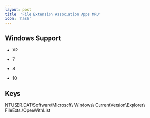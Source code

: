 ```yaml
---
layout: post
title: 'File Extension Association Apps MRU'
icon: 'hash'
---
```


## Windows Support

- XP

- 7

- 8

- 10



## Keys

NTUSER.DAT\Software\Microsoft\ Windows\ CurrentVersion\Explorer\ FileExts\.\OpenWithList

